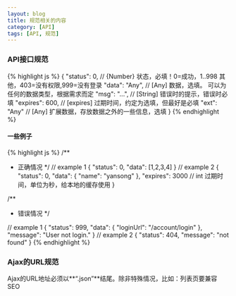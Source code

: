 ```yaml
---
layout: blog
title: 规范相关的内容
category: [API]
tags: [API, 规范]
---
```


### API接口规范

{% highlight js %}
{
    "status": 0, // {Number} 状态，必填！0=成功，1..998 其他，403=没有权限,999=没有登录
    "data": "Any", // [Any] 数据，选填。 可以为任何的数据类型，根据需求而定
    "msg": "...", // [String] 错误时的提示，错误时必填
    "expires": 600, // [expires] 过期时间，约定为选填，但最好是必填
    "ext": "Any" // [Any] 扩展数据，存放数据之外的一些信息，选填
}
{% endhighlight %}

#### 一些例子

{% highlight js %}
/**
 * 正确情况
 */
// example 1
{
    "status": 0,
    "data": [1,2,3,4]
}
// example 2
{
    "status": 0,
    "data": {
        "name": "yansong"
    },
    "expires": 3000 // int 过期时间，单位为秒，给本地的缓存使用
}
 
/**
 * 错误情况
 */
 
// example 1
{
    "status": 999,
    "data": {
        "loginUrl": "/account/login"
    },
    "message": "User not login." 
}
// example 2
{
    "status": 404,
    "message": "not found"
}
{% endhighlight %}

### Ajax的URL规范

Ajax的URL地址必须以**“.json”**结尾。除非特殊情况，比如：列表页要兼容SEO
